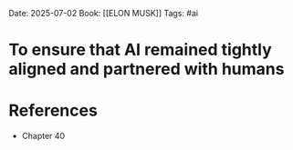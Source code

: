 Date: 2025-07-02
Book: [[ELON MUSK]]
Tags: #ai 
# To ensure that AI remained tightly aligned and partnered with humans


# References
- Chapter 40